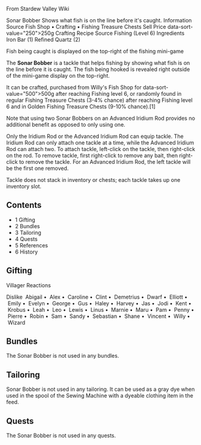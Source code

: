 From Stardew Valley Wiki

Sonar Bobber Shows what fish is on the line before it's caught. Information Source Fish Shop • Crafting • Fishing Treasure Chests Sell Price data-sort-value="250"&gt;250g Crafting Recipe Source Fishing (Level 6) Ingredients Iron Bar (1) Refined Quartz (2)

Fish being caught is displayed on the top-right of the fishing mini-game

The **Sonar Bobber** is a tackle that helps fishing by showing what fish is on the line before it is caught. The fish being hooked is revealed right outside of the mini-game display on the top-right.

It can be crafted, purchased from Willy's Fish Shop for data-sort-value="500"&gt;500g after reaching Fishing level 6, or randomly found in regular Fishing Treasure Chests (3-4% chance) after reaching Fishing level 6 and in Golden Fishing Treasure Chests (9-10% chance).\[1]

Note that using two Sonar Bobbers on an Advanced Iridium Rod provides no additional benefit as opposed to only using one.

Only the Iridium Rod or the Advanced Iridium Rod can equip tackle. The Iridium Rod can only attach one tackle at a time, while the Advanced Iridium Rod can attach two. To attach tackle, left-click on the tackle, then right-click on the rod. To remove tackle, first right-click to remove any bait, then right-click to remove the tackle. For an Advanced Iridium Rod, the left tackle will be the first one removed.

Tackle does not stack in inventory or chests; each tackle takes up one inventory slot.

## Contents

- 1 Gifting
- 2 Bundles
- 3 Tailoring
- 4 Quests
- 5 References
- 6 History

## Gifting

Villager Reactions

Dislike  Abigail •  Alex •  Caroline •  Clint •  Demetrius •  Dwarf •  Elliott •  Emily •  Evelyn •  George •  Gus •  Haley •  Harvey •  Jas •  Jodi •  Kent •  Krobus •  Leah •  Leo •  Lewis •  Linus •  Marnie •  Maru •  Pam •  Penny •  Pierre •  Robin •  Sam •  Sandy •  Sebastian •  Shane •  Vincent •  Willy •  Wizard

## Bundles

The Sonar Bobber is not used in any bundles.

## Tailoring

Sonar Bobber is not used in any tailoring. It can be used as a gray dye when used in the spool of the Sewing Machine with a dyeable clothing item in the feed.

## Quests

The Sonar Bobber is not used in any quests.